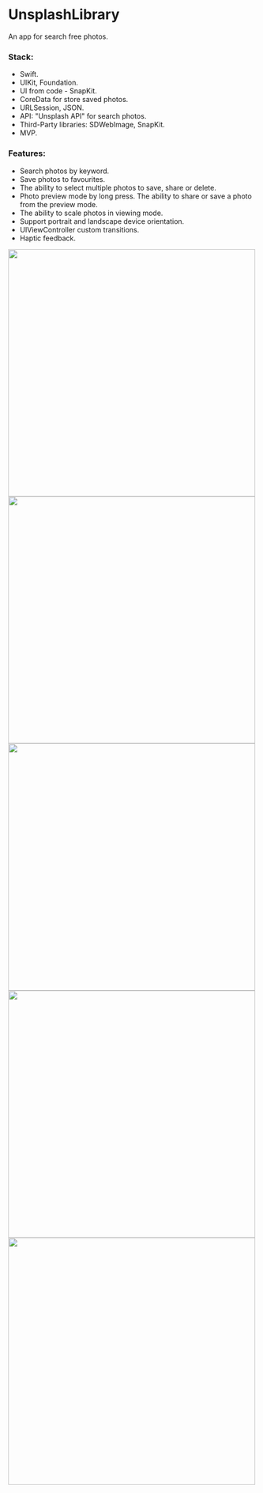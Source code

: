 # UnsplashLibrary

An app for search free photos.

### Stack:
+ Swift.
+ UIKit, Foundation.
+ UI from code - SnapKit.
+ CoreData for store saved photos.
+ URLSession, JSON.
+ API: "Unsplash API" for search photos.
+ Third-Party libraries: SDWebImage, SnapKit.
+ MVP.

### Features:
+ Search photos by keyword.
+ Save photos to favourites.
+ The ability to select multiple photos to save, share or delete.
+ Photo preview mode by long press. The ability to share or save a photo from the preview mode.
+ The ability to scale photos in viewing mode.
+ Support portrait and landscape device orientation.
+ UIViewController custom transitions.
+ Haptic feedback.

<img src="https://github.com/Dmitrievskij90/UnsplashLibrary/blob/main/Gifs/gif-1.gif" height='500'> <img src="https://github.com/Dmitrievskij90/UnsplashLibrary/blob/main/Gifs/gif-2.gif" height='500'> <img src="https://github.com/Dmitrievskij90/UnsplashLibrary/blob/main/Gifs/gif-3.gif" height='500'> <img src="https://github.com/Dmitrievskij90/UnsplashLibrary/blob/main/Gifs/gif-4.gif" height='500'> <img src="https://github.com/Dmitrievskij90/UnsplashLibrary/blob/main/Gifs/gif-5.gif" height='500'>

